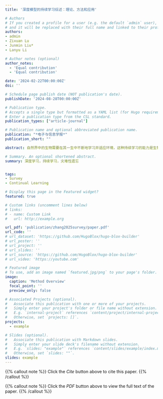 ```yaml
---
title: '深度模型的持续学习综述：理论、方法和应用'

# Authors
# If you created a profile for a user (e.g. the default `admin` user), write the username (folder name) here
# and it will be replaced with their full name and linked to their profile.
authors:
- admin
- Zixuan Lu
- Junmin Liu*
- Lanyu Li

# Author notes (optional)
author_notes:
  - 'Equal contribution'
  - 'Equal contribution'

date: '2024-02-22T00:00:00Z'
doi: ''

# Schedule page publish date (NOT publication's date).
publishDate: '2024-08-28T00:00:00Z'

# Publication type.
# Accepts a single type but formatted as a YAML list (for Hugo requirements).
# Enter a publication type from the CSL standard.
publication_types: ["article-journal"]

# Publication name and optional abbreviated publication name.
publication: "*电子与信息学报*"
publication_short: ""

abstract: 自然界中的生物需要在其一生中不断地学习并适应环境，这种持续学习的能力是生物学习系统的基础。尽管深度学习方法在计算机视觉和自然语言处理领域取得了重要进展，但它们在连续学习任务时面临严重的灾难性遗忘问题，即模型在学习新知识时会遗忘旧知识，这在很大程度上限制了深度学习方法的应用。持续学习研究对人工智能系统的改进和应用具有重要意义。该文对深度模型的持续学习进行了全面回顾。首先介绍了持续学习的定义和典型设定，阐述了问题的关键。其次，将现有持续学习方法划分为基于正则化、基于回放、基于梯度和基于网络结构4类，分析了各类方法的优点和局限性。同时，该文强调并总结了持续学习领域的理论分析进展，建立了理论与方法之间的联系。此外，提供了常用的数据集和评价指标，以公正评判不同方法。最后，从多个领域的应用价值出发，讨论了深度持续方法面临的问题、挑战和未来研究方向。

# Summary. An optional shortened abstract.
summary: 深度学习，持续学习，灾难性遗忘


tags:
- Survey
- Continual Learning

# Display this page in the Featured widget?
featured: true

# Custom links (uncomment lines below)
# links:
# - name: Custom Link
#   url: http://example.org

url_pdf: 'publication/zhang2025survey/paper.pdf'
url_code: ''
# url_dataset: 'https://github.com/HugoBlox/hugo-blox-builder'
# url_poster: ''
# url_project: ''
# url_slides: ''
# url_source: 'https://github.com/HugoBlox/hugo-blox-builder'
# url_video: 'https://youtube.com'

# Featured image
# To use, add an image named `featured.jpg/png` to your page's folder.
image:
  caption: 'Method Overview'
  focal_point: ''
  preview_only: false

# Associated Projects (optional).
#   Associate this publication with one or more of your projects.
#   Simply enter your project's folder or file name without extension.
#   E.g. `internal-project` references `content/project/internal-project/index.md`.
#   Otherwise, set `projects: []`.
projects:
  - example

# Slides (optional).
#   Associate this publication with Markdown slides.
#   Simply enter your slide deck's filename without extension.
#   E.g. `slides: "example"` references `content/slides/example/index.md`.
#   Otherwise, set `slides: ""`.
slides: example
---
```


{{% callout note %}}
Click the _Cite_ button above to cite this paper.
{{% /callout %}}

{{% callout note %}}
Click the _PDF_ button above to view the full text of the paper.
{{% /callout %}}